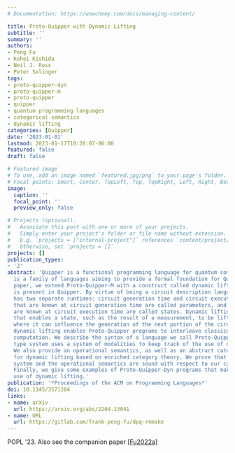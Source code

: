 ```yaml
---
# Documentation: https://wowchemy.com/docs/managing-content/

title: Proto-Quipper with Dynamic Lifting
subtitle: ''
summary: ''
authors:
- Peng Fu
- Kohei Kishida
- Neil J. Ross
- Peter Selinger
tags:
- proto-quipper-dyn
- proto-quipper-m
- proto-quipper
- quipper
- quantum programming languages
- categorical semantics
- dynamic lifting
categories: [Quipper]
date: '2023-01-01'
lastmod: 2023-01-17T10:28:07-06:00
featured: false
draft: false

# Featured image
# To use, add an image named `featured.jpg/png` to your page's folder.
# Focal points: Smart, Center, TopLeft, Top, TopRight, Left, Right, BottomLeft, Bottom, BottomRight.
image:
  caption: ''
  focal_point: ''
  preview_only: false

# Projects (optional).
#   Associate this post with one or more of your projects.
#   Simply enter your project's folder or file name without extension.
#   E.g. `projects = ["internal-project"]` references `content/project/deep-learning/index.md`.
#   Otherwise, set `projects = []`.
projects: []
publication_types:
- '2'
abstract: 'Quipper is a functional programming language for quantum computing. Proto-Quipper
  is a family of languages aiming to provide a formal foundation for Quipper. In this
  paper, we extend Proto-Quipper-M with a construct called dynamic lifting, which
  is present in Quipper. By virtue of being a circuit description language, Proto-Quipper
  has two separate runtimes: circuit generation time and circuit execution time. Values
  that are known at circuit generation time are called parameters, and values that
  are known at circuit execution time are called states. Dynamic lifting is an operation
  that enables a state, such as the result of a measurement, to be lifted to a parameter,
  where it can influence the generation of the next portion of the circuit. As a result,
  dynamic lifting enables Proto-Quipper programs to interleave classical and quantum
  computation. We describe the syntax of a language we call Proto-Quipper-Dyn. Its
  type system uses a system of modalities to keep track of the use of dynamic lifting.
  We also provide an operational semantics, as well as an abstract categorical semantics
  for dynamic lifting based on enriched category theory. We prove that both the type
  system and the operational semantics are sound with respect to our categorical semantics.
  Finally, we give some examples of Proto-Quipper-Dyn programs that make essential
  use of dynamic lifting.'
publication: '*Proceedings of the ACM on Programming Languages*'
doi: 10.1145/3571204
links:
- name: arXiv
  url: https://arxiv.org/abs/2204.13041
- name: URL
  url: https://gitlab.com/frank-peng-fu/dpq-remake
---
```

POPL '23. Also see the companion paper [[Fu2022a](../Fu2022a)]
